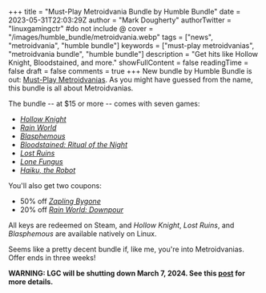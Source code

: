 +++
title = "Must-Play Metroidvania Bundle by Humble Bundle"
date = 2023-05-31T22:03:29Z
author = "Mark Dougherty"
authorTwitter = "linuxgamingctr" #do not include @
cover = "/images/humble_bundle/metroidvania.webp"
tags = ["news", "metroidvania", "humble bundle"]
keywords = ["must-play metroidvanias", "metroidvania bundle", "humble bundle"]
description = "Get hits like Hollow Knight, Bloodstained, and more."
showFullContent = false
readingTime = false
draft = false
comments = true
+++
New bundle by Humble Bundle is out: [Must-Play Metroidvanias](https://www.humblebundle.com/games/must-play-metroidvania). As you might have guessed from the name, this bundle is all about Metroidvanias.

The bundle -- at $15 or more -- comes with seven games:
- [*Hollow Knight*](https://store.steampowered.com/app/367520/Hollow_Knight/)
- [*Rain World*](https://store.steampowered.com/app/312520/Rain_World/)
- [*Blasphemous*](https://store.steampowered.com/app/774361/Blasphemous/)
- [*Bloodstained: Ritual of the Night*](https://store.steampowered.com/app/692850/Bloodstained_Ritual_of_the_Night/)
- [*Lost Ruins*](https://store.steampowered.com/app/1306630/Lost_Ruins/)
- [*Lone Fungus*](https://store.steampowered.com/app/1674780/Lone_Fungus/)
- [*Haiku, the Robot*](https://store.steampowered.com/app/1231880/Haiku_the_Robot/)

You'll also get two coupons:
- 50% off [*Zapling Bygone*](https://store.steampowered.com/app/1489110/Zapling_Bygone/)
- 20% off [*Rain World: Downpour*](https://store.steampowered.com/app/1933390/Rain_World_Downpour/)

All keys are redeemed on Steam, and *Hollow Knight*, *Lost Ruins*, and *Blasphemous* are available natively on Linux.

Seems like a pretty decent bundle if, like me, you're into Metroidvanias. Offer ends in three weeks!

**WARNING: LGC will be shutting down March 7, 2024. See this [post](https://linuxgamingcentral.com/posts/the-end-of-lgc/) for more details.**
